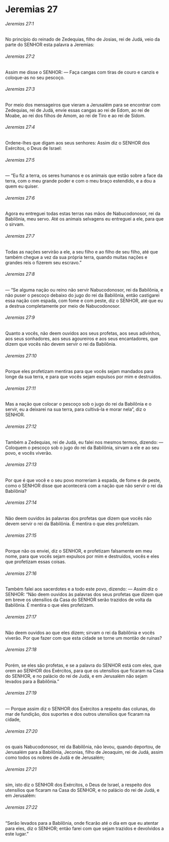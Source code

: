 # Jeremias 27

###### Jeremias 27:1

No princípio do reinado de Zedequias, filho de Josias, rei de Judá, veio da parte do SENHOR esta palavra a Jeremias:

###### Jeremias 27:2

Assim me disse o SENHOR: — Faça cangas com tiras de couro e canzis e coloque-as no seu pescoço.

###### Jeremias 27:3

Por meio dos mensageiros que vieram a Jerusalém para se encontrar com Zedequias, rei de Judá, envie essas cangas ao rei de Edom, ao rei de Moabe, ao rei dos filhos de Amom, ao rei de Tiro e ao rei de Sidom.

###### Jeremias 27:4

Ordene-lhes que digam aos seus senhores: Assim diz o SENHOR dos Exércitos, o Deus de Israel:

###### Jeremias 27:5

— “Eu fiz a terra, os seres humanos e os animais que estão sobre a face da terra, com o meu grande poder e com o meu braço estendido, e a dou a quem eu quiser.

###### Jeremias 27:6

Agora eu entreguei todas estas terras nas mãos de Nabucodonosor, rei da Babilônia, meu servo. Até os animais selvagens eu entreguei a ele, para que o sirvam.

###### Jeremias 27:7

Todas as nações servirão a ele, a seu filho e ao filho de seu filho, até que também chegue a vez da sua própria terra, quando muitas nações e grandes reis o fizerem seu escravo.”

###### Jeremias 27:8

— “Se alguma nação ou reino não servir Nabucodonosor, rei da Babilônia, e não puser o pescoço debaixo do jugo do rei da Babilônia, então castigarei essa nação com espada, com fome e com peste, diz o SENHOR, até que eu a destrua completamente por meio de Nabucodonosor.

###### Jeremias 27:9

Quanto a vocês, não deem ouvidos aos seus profetas, aos seus adivinhos, aos seus sonhadores, aos seus agoureiros e aos seus encantadores, que dizem que vocês não devem servir o rei da Babilônia.

###### Jeremias 27:10

Porque eles profetizam mentiras para que vocês sejam mandados para longe da sua terra, e para que vocês sejam expulsos por mim e destruídos.

###### Jeremias 27:11

Mas a nação que colocar o pescoço sob o jugo do rei da Babilônia e o servir, eu a deixarei na sua terra, para cultivá-la e morar nela”, diz o SENHOR.

###### Jeremias 27:12

Também a Zedequias, rei de Judá, eu falei nos mesmos termos, dizendo: — Coloquem o pescoço sob o jugo do rei da Babilônia, sirvam a ele e ao seu povo, e vocês viverão.

###### Jeremias 27:13

Por que é que você e o seu povo morreriam à espada, de fome e de peste, como o SENHOR disse que acontecerá com a nação que não servir o rei da Babilônia?

###### Jeremias 27:14

Não deem ouvidos às palavras dos profetas que dizem que vocês não devem servir o rei da Babilônia. É mentira o que eles profetizam.

###### Jeremias 27:15

Porque não os enviei, diz o SENHOR, e profetizam falsamente em meu nome, para que vocês sejam expulsos por mim e destruídos, vocês e eles que profetizam essas coisas.

###### Jeremias 27:16

Também falei aos sacerdotes e a todo este povo, dizendo: — Assim diz o SENHOR: “Não deem ouvidos às palavras dos seus profetas que dizem que em breve os utensílios da Casa do SENHOR serão trazidos de volta da Babilônia. É mentira o que eles profetizam.

###### Jeremias 27:17

Não deem ouvidos ao que eles dizem; sirvam o rei da Babilônia e vocês viverão. Por que fazer com que esta cidade se torne um montão de ruínas?

###### Jeremias 27:18

Porém, se eles são profetas, e se a palavra do SENHOR está com eles, que orem ao SENHOR dos Exércitos, para que os utensílios que ficaram na Casa do SENHOR, e no palácio do rei de Judá, e em Jerusalém não sejam levados para a Babilônia.”

###### Jeremias 27:19

— Porque assim diz o SENHOR dos Exércitos a respeito das colunas, do mar de fundição, dos suportes e dos outros utensílios que ficaram na cidade,

###### Jeremias 27:20

os quais Nabucodonosor, rei da Babilônia, não levou, quando deportou, de Jerusalém para a Babilônia, Jeconias, filho de Jeoaquim, rei de Judá, assim como todos os nobres de Judá e de Jerusalém;

###### Jeremias 27:21

sim, isto diz o SENHOR dos Exércitos, o Deus de Israel, a respeito dos utensílios que ficaram na Casa do SENHOR, e no palácio do rei de Judá, e em Jerusalém:

###### Jeremias 27:22

“Serão levados para a Babilônia, onde ficarão até o dia em que eu atentar para eles, diz o SENHOR; então farei com que sejam trazidos e devolvidos a este lugar.”

